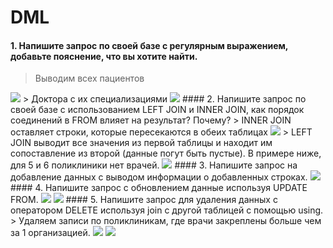 # DML
#### 1. Напишите запрос по своей базе с регулярным выражением, добавьте пояснение, что вы хотите найти.
> Выводим всех пациентов
<image src="https://github.com/ArinichElena/DML/blob/main/select.png">
> Доктора с их специализациями
<image src="https://github.com/ArinichElena/DML/blob/main/select%20left.png">
#### 2. Напишите запрос по своей базе с использованием LEFT JOIN и INNER JOIN, как порядок соединений в FROM влияет на результат? Почему?
> INNER JOIN оставляет строки, которые пересекаются в обеих таблицах
<image src="https://github.com/ArinichElena/DML/blob/main/select%20left%202.png">
> LEFT JOIN выводит все значения из первой таблицы и находит им сопоставление из второй (данные погут быть пустые). В примере ниже, для 5 и 6 поликлиники нет врачей.
<image src="https://github.com/ArinichElena/DML/blob/main/select%20inner.png">
#### 3. Напишите запрос на добавление данных с выводом информации о добавленных строках.
<image src="https://github.com/ArinichElena/DML/blob/main/insert%20returning.png">
#### 4. Напишите запрос с обновлением данные используя UPDATE FROM.
<image src="https://github.com/ArinichElena/DML/blob/main/update%20from.png">
<image src="https://github.com/ArinichElena/DML/blob/main/update%20from%202.png">
#### 5. Напишите запрос для удаления данных с оператором DELETE используя join с другой таблицей с помощью using.
> Удаляем записи по поликлиникам, где врачи закреплены больше чем за 1 организацией.
<image src="https://github.com/ArinichElena/DML/blob/main/delete%20join.png">
<image src="https://github.com/ArinichElena/DML/blob/main/delete%20join%202.png">

